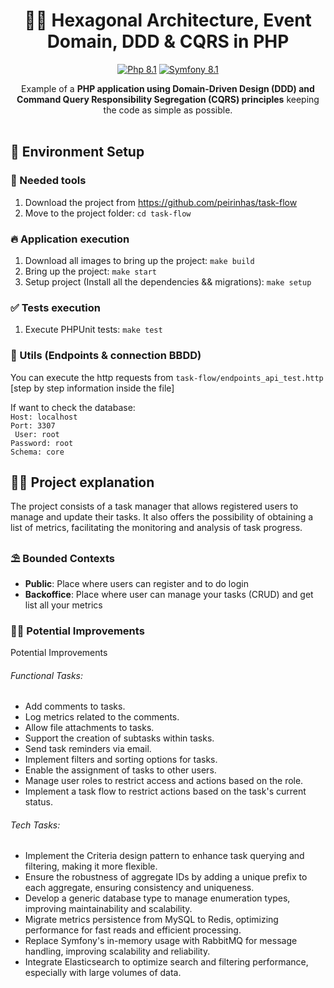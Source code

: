 <h1 align="center">
  🐘🎯 Hexagonal Architecture, Event Domain, DDD & CQRS in PHP
</h1>

<p align="center">
    <a href="#"><img src="https://img.shields.io/badge/PHP%208.1-777BB4?logo=php&logoColor=white" alt="Php 8.1"/></a>
    <a href="#"><img src="https://img.shields.io/badge/Symfony-6.4-purple.svg?style=flat-square&logo=symfony" alt="Symfony 8.1"/></a>
</p>

<p align="center">
  Example of a <strong>PHP application using Domain-Driven Design (DDD) and Command Query Responsibility Segregation
  (CQRS) principles</strong> keeping the code as simple as possible.
  <br />
  <br />
</p>

## 🚀 Environment Setup

### 🐳 Needed tools

1. Download the project from https://github.com/peirinhas/task-flow
2. Move to the project folder: `cd task-flow`

### 🔥 Application execution

1. Download all images to bring up the project: `make build`
2. Bring up the project: `make start`
3. Setup project (Install all the dependencies && migrations): `make setup`

### ✅ Tests execution

1. Execute PHPUnit tests: `make test`

### 💊 Utils (Endpoints & connection BBDD)

You can execute the http requests from  `task-flow/endpoints_api_test.http` [step by step information inside the file]

If want to check the database: <br>
`Host: localhost` <br>
`Port: 3307` <br>
` User: root` <br>
`Password: root` <br>
`Schema: core`

## 👩‍💻 Project explanation

The project consists of a task manager that allows registered users to manage and update their tasks. It also offers the
possibility of obtaining a list of metrics, facilitating the monitoring and analysis of task progress.

### ⛱️ Bounded Contexts

- **Public**: Place where users can register and to do login
- **Backoffice**: Place where user can manage your tasks (CRUD) and get list all your metrics

### 👷🏻‍ Potential Improvements

Potential Improvements

###### Functional Tasks:

- Add comments to tasks.
- Log metrics related to the comments.
- Allow file attachments to tasks.
- Support the creation of subtasks within tasks.
- Send task reminders via email.
- Implement filters and sorting options for tasks.
- Enable the assignment of tasks to other users.
- Manage user roles to restrict access and actions based on the role.
- Implement a task flow to restrict actions based on the task's current status.

###### Tech Tasks:

- Implement the Criteria design pattern to enhance task querying and filtering, making it more flexible.
- Ensure the robustness of aggregate IDs by adding a unique prefix to each aggregate, ensuring consistency and
  uniqueness.
- Develop a generic database type to manage enumeration types, improving maintainability and scalability.
- Migrate metrics persistence from MySQL to Redis, optimizing performance for fast reads and efficient processing.
- Replace Symfony's in-memory usage with RabbitMQ for message handling, improving scalability and reliability.
- Integrate Elasticsearch to optimize search and filtering performance, especially with large volumes of data.
